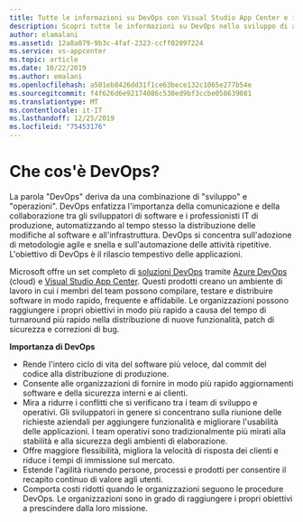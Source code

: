 ```yaml
---
title: Tutte le informazioni su DevOps con Visual Studio App Center e i servizi di Azure
description: Scopri tutte le informazioni su DevOps nello sviluppo di applicazioni per dispositivi mobili.
author: elamalani
ms.assetid: 12a8a079-9b3c-4faf-2323-ccff02097224
ms.service: vs-appcenter
ms.topic: article
ms.date: 10/22/2019
ms.author: emalani
ms.openlocfilehash: a501eb8426dd31f1ce63bece132c1065e277b54e
ms.sourcegitcommit: f4f626d6e92174086c530ed9bf3ccbe058639081
ms.translationtype: MT
ms.contentlocale: it-IT
ms.lasthandoff: 12/25/2019
ms.locfileid: "75453176"
---
```

# <a name="what-is-devops"></a>Che cos'è DevOps?
La parola "DevOps" deriva da una combinazione di "sviluppo" e "operazioni". DevOps enfatizza l'importanza della comunicazione e della collaborazione tra gli sviluppatori di software e i professionisti IT di produzione, automatizzando al tempo stesso la distribuzione delle modifiche al software e all'infrastruttura. DevOps si concentra sull'adozione di metodologie agile e snella e sull'automazione delle attività ripetitive. L'obiettivo di DevOps è il rilascio tempestivo delle applicazioni.

Microsoft offre un set completo di [soluzioni DevOps](https://azure.microsoft.com/solutions/devops/) tramite [Azure DevOps](https://azure.microsoft.com/services/devops/) (cloud) e [Visual Studio App Center](https://azure.microsoft.com/services/app-center/). Questi prodotti creano un ambiente di lavoro in cui i membri del team possono compilare, testare e distribuire software in modo rapido, frequente e affidabile. Le organizzazioni possono raggiungere i propri obiettivi in modo più rapido a causa del tempo di turnaround più rapido nella distribuzione di nuove funzionalità, patch di sicurezza e correzioni di bug.

**Importanza di DevOps**
- Rende l'intero ciclo di vita del software più veloce, dal commit del codice alla distribuzione di produzione.
- Consente alle organizzazioni di fornire in modo più rapido aggiornamenti software e della sicurezza interni e ai clienti.
- Mira a ridurre i conflitti che si verificano tra i team di sviluppo e operativi. Gli sviluppatori in genere si concentrano sulla riunione delle richieste aziendali per aggiungere funzionalità e migliorare l'usabilità delle applicazioni. I team operativi sono tradizionalmente più mirati alla stabilità e alla sicurezza degli ambienti di elaborazione.
- Offre maggiore flessibilità, migliora la velocità di risposta dei clienti e riduce i tempi di immissione sul mercato.
- Estende l'agilità riunendo persone, processi e prodotti per consentire il recapito continuo di valore agli utenti.
- Comporta costi ridotti quando le organizzazioni seguono le procedure DevOps. Le organizzazioni sono in grado di raggiungere i propri obiettivi a prescindere dalla loro missione.